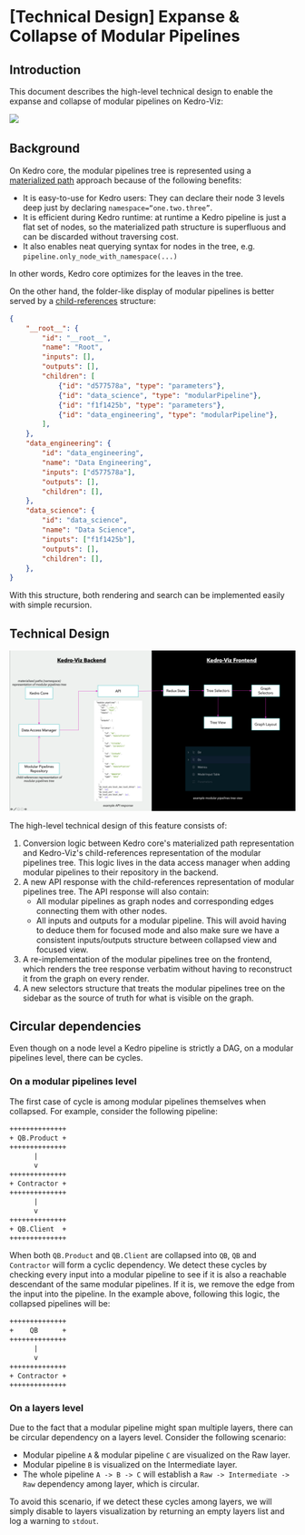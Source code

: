 # [Technical Design] Expanse & Collapse of Modular Pipelines

## Introduction

This document describes the high-level technical design to enable the expanse and collapse of modular pipelines on Kedro-Viz:

![](./assets/expand_collapse_modular_pipelines.gif)


## Background

On Kedro core, the modular pipelines tree is represented using a [materialized path](https://docs.mongodb.com/manual/tutorial/model-tree-structures-with-materialized-paths/) approach because of the following benefits:

* It is easy-to-use for Kedro users: They can declare their node 3 levels deep just by declaring `namespace=“one.two.three”`.
* It is efficient during Kedro runtime: at runtime a Kedro pipeline is just a flat set of nodes, so the materialized path
structure is superfluous and can be discarded without traversing cost.
* It also enables neat querying syntax for nodes in the tree, e.g. `pipeline.only_node_with_namespace(...)`

In other words, Kedro core optimizes for the leaves in the tree.

On the other hand, the folder-like display of modular pipelines is better served by a [child-references](https://docs.mongodb.com/manual/tutorial/model-tree-structures-with-child-references) structure:


```json
{
    "__root__": {
        "id": "__root__",
        "name": "Root",
        "inputs": [],
        "outputs": [],
        "children": [
            {"id": "d577578a", "type": "parameters"},
            {"id": "data_science", "type": "modularPipeline"},
            {"id": "f1f1425b", "type": "parameters"},
            {"id": "data_engineering", "type": "modularPipeline"},
        ],
    },
    "data_engineering": {
        "id": "data_engineering",
        "name": "Data Engineering",
        "inputs": ["d577578a"],
        "outputs": [],
        "children": [],
    },
    "data_science": {
        "id": "data_science",
        "name": "Data Science",
        "inputs": ["f1f1425b"],
        "outputs": [],
        "children": [],
    },
}
```

With this structure, both rendering and search can be implemented easily with simple recursion.

## Technical Design

![](./assets/expand_collapse_modular_pipelines_design.png)

The high-level technical design of this feature consists of:

1. Conversion logic between Kedro core's materialized path representation and Kedro-Viz's child-references representation
of the modular pipelines tree. This logic lives in the data access manager when adding modular pipelines to their repository
in the backend.
2. A new API response with the child-references representation of modular pipelines tree. The API response will also contain:
    - All modular pipelines as graph nodes and corresponding edges connecting them with other nodes.
    - All inputs and outputs for a modular pipeline. This will avoid having to deduce them for focused mode
    and also make sure we have a consistent inputs/outputs structure between collapsed view and focused view.
3. A re-implementation of the modular pipelines tree on the frontend, which renders the tree response verbatim without
having to reconstruct it from the graph on every render.
4. A new selectors structure that treats the modular pipelines tree on the sidebar as the source of truth for
what is visible on the graph.

## Circular dependencies

Even though on a node level a Kedro pipeline is strictly a DAG, on a modular pipelines level, there can be cycles.

### On a modular pipelines level

The first case of cycle is among modular pipelines themselves when collapsed. For example, consider the following pipeline:

```
++++++++++++++
+ QB.Product +
++++++++++++++
      |
      v
++++++++++++++
+ Contractor +
++++++++++++++
      |
      v
++++++++++++++
+ QB.Client  +
++++++++++++++
```

When both `QB.Product` and `QB.Client` are collapsed into `QB`, `QB` and `Contractor` will form a cyclic dependency.
We detect these cycles by checking every input into a modular pipeline to see if it is also a reachable descendant
of the same modular pipelines. If it is, we remove the edge from the input into the pipeline. In the example above,
following this logic, the collapsed pipelines will be:


```
++++++++++++++
+    QB      +
++++++++++++++
      |
      v
++++++++++++++
+ Contractor +
++++++++++++++
```

### On a layers level

Due to the fact that a modular pipeline might span multiple layers, there can be circular dependency on a layers level.
Consider the following scenario:

* Modular pipeline `A` & modular pipeline `C` are visualized on the Raw layer.
* Modular pipeline `B` is visualized on the Intermediate layer.
* The whole pipeline `A -> B -> C` will establish a `Raw -> Intermediate -> Raw` dependency among layer, which is circular.

To avoid this scenario, if we detect these cycles among layers, we will simply disable to layers visualization by 
returning an empty layers list and log a warning to `stdout`.
